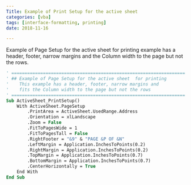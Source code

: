 ```yaml
---
Title: Example of Print Setup for the active sheet
categories: [vba]
tags: [interface-formatting, printing]
date: 2018-11-16

---
```

Example of Page Setup for the active sheet for printing example has a header, footer, narrow margins and the Column width to the page but not the rows.

```vb
' ==================================================================
' ## Example of Page Setup for the active sheet  for printing
'	 This example has a header, footer, narrow margins and
'	 fits the Column width to the page but not the rows
' ==================================================================
Sub ActiveSheet_PrintSetup()
	With ActiveSheet.PageSetup
		.PrintArea = ActiveSheet.UsedRange.Address
		.Orientation = xlLandscape
		.Zoom = False
		.FitToPagesWide = 1
		.FitToPagesTall = False
		.RightFooter = "&9" & "PAGE &P OF &N"
		.LeftMargin = Application.InchesToPoints(0.2)
		.RightMargin = Application.InchesToPoints(0.2)
		.TopMargin = Application.InchesToPoints(0.7)
		.BottomMargin = Application.InchesToPoints(0.7)
		.CenterHorizontally = True
	End With
End Sub
```
